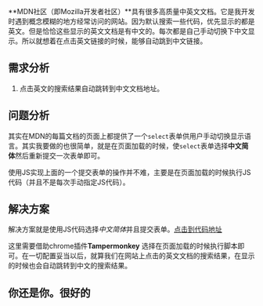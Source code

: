 **MDN社区（即Mozilla开发者社区）**具有很多高质量中英文文档。它是我开发时遇到概念模糊的地方经常访问的网站。因为默认搜索一些代码，优先显示的都是英文。但是恰恰这些显示的英文文档是有中文的。每次都是自己手动切换下中文显示。所以就想着在点击英文链接的时候，能够自动跳到中文链接。

## 需求分析

1. 点击英文的搜索结果自动跳转到中文文档地址。


## 问题分析

其实在MDN的每篇文档的页面上都提供了一个`select`表单供用户手动切换显示语言。其实我要做的也很简单，就是在页面加载的时候，使`select`表单选择**中文简体**然后重新提交一次表单即可。

使用JS实现上面的一个提交表单的操作并不难，主要是在页面加载的时候执行JS代码（并且不是每次手动指定JS代码）。

## 解决方案

解决方案就是使用JS代码选择*中文简体*并且提交表单。[点击到代码地址](https://gist.github.com/zhiqiang21/324ed64c89416a24891b4eccee17ec78)

这里需要借助chrome插件**Tampermonkey** 选择在页面加载的时候执行脚本即可。在一切配置妥当以后，就算我们在网站上点击的英文文档的搜索结果，在显示的时候也会自动跳转到中文的搜索结果。

##  你还是你。很好的
